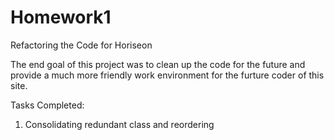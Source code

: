 # Homework1
Refactoring the Code for Horiseon

The end goal of this project was to clean up the code for the future and provide a much more friendly work environment for the furture coder of this site. 

Tasks Completed:
1. Consolidating redundant class and reordering 


